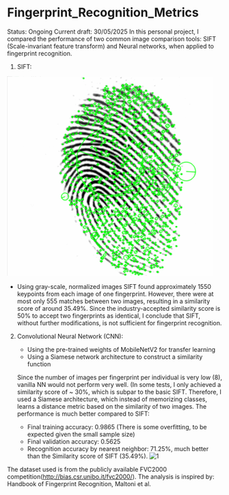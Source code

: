 # Fingerprint_Recognition_Metrics
Status: Ongoing
Current draft: 30/05/2025
In this personal project, I compared the performance of two common image comparison tools: SIFT (Scale-invariant feature transform) and Neural networks, when applied to fingerprint recognition. 

1) SIFT:

   
![1](Images/01.png)
  - Using gray-scale, normalized images
  SIFT found approximately 1550 keypoints from each image of one fingerprint. However, there were at most only 555 matches between two images, resulting in a similarity score of around 35.49%. 
  Since the industry-accepted similarity score is 50% to accept two fingerprints as identical, I conclude that SIFT, without further modifications, is not sufficient for fingerprint recognition. 

2) Convolutional Neural Network (CNN):
   - Using the pre-trained weights of MobileNetV2 for transfer learning
   - Using a Siamese network architecture to construct a similarity function

   Since the number of images per fingerprint per individual is very low (8), vanilla NN would not perform very well. (In some tests, I only achieved a similarity score of ~ 30%, which is subpar to the basic SIFT.
   Therefore, I used a Siamese architecture, which instead of memorizing classes, learns a distance metric based on the similarity of two images.
   The performance is much better compared to SIFT:
   - Final training accuracy: 0.9865 (There is some overfitting, to be expected given the small sample size)
   - Final validation accuracy: 0.5625
   - Recognition accuracy by nearest neighbor: 71.25%, much better than the Similarity score of SIFT (35.49%).
![1](Result_CNN.png)

  
The dataset used is from the publicly available FVC2000 competition(http://bias.csr.unibo.it/fvc2000/).
The analysis is inspired by: Handbook of Fingerprint Recognition, Maltoni et al.

